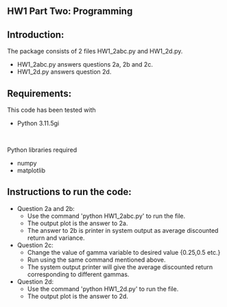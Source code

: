 ## HW1 Part Two: Programming

## Introduction:
The package consists of 2 files HW1_2abc.py and HW1_2d.py.<br> 
- HW1_2abc.py answers questions 2a, 2b and 2c. 
- HW1_2d.py answers question 2d.

## Requirements:
This code has been tested with
- Python 3.11.5gi
<br>

Python libraries required
<br>
- numpy
- matplotlib

## Instructions to run the code:
- Question 2a and 2b: 
  - Use the command 'python HW1_2abc.py' to run the file.
  - The output plot is the answer to 2a.
  - The answer to 2b is printer in system output as average discounted return and variance. 
- Question 2c:
  - Change the value of gamma variable to desired value {0.25,0.5 etc.}
  - Run using the same command mentioned above.
  - The system output printer will give the average discounted return corresponding to different gammas.
- Question 2d:
  - Use the command 'python HW1_2d.py' to run the file.
  - The output plot is the answer to 2d.

